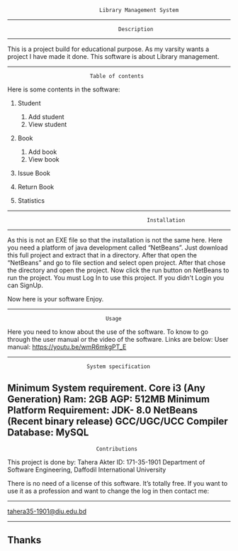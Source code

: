                                  Library Management System
------------------------------------------------------------------------------------------------	
	                          
                                       Description
------------------------------------------------------------------------------------------------
This is a project build for educational purpose. As my varsity wants a project I have made it done. 
This software is about Library management.

------------------------------------------------------------------------------------------------

		                      Table of contents
	
Here is some contents in the software:

1. Student
	1. Add student
	2. View student

2. Book
	1. Add book
	2. View book

3. Issue Book

4. Return Book

3. Statistics


------------------------------------------------------------------------------------------------------------------------------------
                                                Installation

------------------------------------------------------------------------------------------------------------------------------------


As this is not an EXE file so that the installation is not the same here. Here you need a platform of java development called “NetBeans”. Just download this full project and extract that in a directory.
After that open the “NetBeans” and go to file section and select open project. After that chose the directory and open the project. Now click the run button on NetBeans to run the project.
You must Log In to use this project. If you didn't Login you can SignUp. 

Now here is your software Enjoy.

----------------------------------------------------------------------------------------------------------------------------------------

		                           Usage
	
Here you need to know about the use of the software. To know to go through the user manual or the video of the software. Links are below: 
User manual: https://youtu.be/wmR6mkgPT_E

----------------------------------------------------------------------------------------------------------------------------------------

		                     System specification

Minimum System requirement. 
Core i3 (Any Generation)
Ram: 2GB
AGP: 512MB
Minimum Platform Requirement: 
JDK- 8.0
NetBeans (Recent binary release)
GCC/UGC/UCC Compiler
Database: MySQL
-------------------------------------

		                        Contributions

This project is done by:
Tahera Akter
ID: 171-35-1901
Department of Software Engineering,
Daffodil International University

There is no need of a license of this software. It’s totally free. If you want to use it as a profession and want to change the log in then contact me:
******************************* 
tahera35-1901@diu.edu.bd
*******************************

Thanks
-----------
